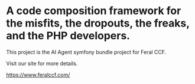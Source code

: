 # A code composition framework for the misfits, the dropouts, the freaks, and the PHP developers.


This project is the AI Agent symfony bundle project for Feral CCF.

Visit our site for more details.

https://www.feralccf.com/